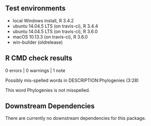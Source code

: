 
## Test environments
* local Windows install, R 3.4.2
* ubuntu 14.04.5 LTS (on travis-ci), R 3.4.4
* ubuntu 14.04.5 LTS (on travis-ci), R 3.6.0
* macOS 10.13.3 (on travis-ci), R 3.6.0
* win-builder (oldrelease)

## R CMD check results

0 errors | 0 warnings | 1 note

Possibly mis-spelled words in DESCRIPTION:Phylogenies (3:28)

This word Phylogenies is not misspelled.

## Downstream Dependencies

There are currently no downstream dependencies for this package.
